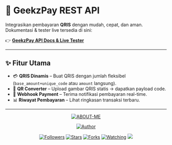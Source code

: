 # 🚀 GeekzPay REST API

Integrasikan pembayaran **QRIS** dengan mudah, cepat, dan aman.  
Dokumentasi & tester live tersedia di sini:

👉 **[GeekzPay API Docs & Live Tester](https://restapi.amgeekz.my.id/)**

---

## ✨ Fitur Utama

- 💳 **QRIS Dinamis** – Buat QRIS dengan jumlah fleksibel (`base_amount+unique_code` atau `amount` langsung).  
- 🔄 **QR Converter** – Upload gambar QRIS statis → dapatkan payload code.  
- 🔔 **Webhook Payment** – Terima notifikasi pembayaran real-time.  
- 📊 **Riwayat Pembayaran** – Lihat ringkasan transaksi terbaru.  

---

<p align="center">
<a href="#"><img title="ABOUT-ME" src="https://img.shields.io/badge/ABOUT ME-green?colorA=%23ff0000&colorB=%23017e40&style=for-the-badge"></a>
</p>
<p align="center">
<a href="https://github.com/amgeekz"><img title="Author" src="https://img.shields.io/badge/AUTHOR-AMGEEKZ-orange.svg?style=for-the-badge&logo=github"></a>
</p>
<p align="center">
<a href="https://github.com/amgeekz/followers"><img title="Followers" src="https://img.shields.io/github/followers/amgeekz?color=blue&style=flat-square"></a>
<a href="https://github.com/amgeekz/panel/stargazers/"><img title="Stars" src="https://img.shields.io/github/stars/amgeekz/panel?color=red&style=flat-square"></a>
<a href="https://github.com/amgeekz/panel/network/members"><img title="Forks" src="https://img.shields.io/github/forks/amgeekz/panel?color=red&style=flat-square"></a>
<a href="https://github.com/amgeekz/panel/watchers"><img title="Watching" src="https://img.shields.io/github/watchers/amgeekz/panel?label=Watchers&color=blue&style=flat-square"></a>
<a href="https://hits.seeyoufarm.com"><img src="https://hits.seeyoufarm.com/api/count/incr/badge.svg?url=https%3A%2F%2Fgithub.com%2Famgeekz%2Fpanel&count_bg=%2379C83D&title_bg=%23555555&icon=probot.svg&icon_color=%2300FF6D&title=hits&edge_flat=false"/></a>
</p>